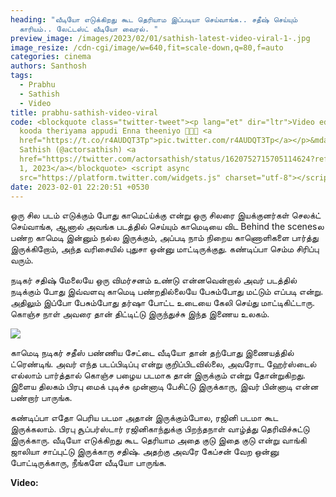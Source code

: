 ```yaml
---
heading: "வீடியோ எடுக்கிறது கூட தெரியாம இப்படியா செய்வாங்க.. சதீஷ் செய்யும்
  காரியம்.. லேட்டஸ்ட் வீடியோ வைரல். "
preview_image: /images/2023/02/01/sathish-latest-video-viral-1-.jpg
image_resize: /cdn-cgi/image/w=640,fit=scale-down,q=80,f=auto
categories: cinema
authors: Santhosh
tags:
  - Prabhu
  - Sathish
  - Video
title: prabhu-sathish-video-viral
code: <blockquote class="twitter-tweet"><p lang="et" dir="ltr">Video edukkaradhu
  kooda theriyama appudi Enna theeniyo 🫣🤓😁 <a
  href="https://t.co/r4AUDQT3Tp">pic.twitter.com/r4AUDQT3Tp</a></p>&mdash;
  Sathish (@actorsathish) <a
  href="https://twitter.com/actorsathish/status/1620752715705114624?ref_src=twsrc%5Etfw">February
  1, 2023</a></blockquote> <script async
  src="https://platform.twitter.com/widgets.js" charset="utf-8"></script>
date: 2023-02-01 22:20:51 +0530
---
```

ஒரு சில படம் எடுக்கும் போது காமெட்ய்க்கு என்று ஒரு சிலரை இயக்குனர்கள் செலக்ட் செய்வாங்க, ஆனால் அவங்க படத்தில் செய்யும் காமெடியை விட Behind the scenesல பண்ற காமெடி இன்னும் நல்ல இருக்கும், அப்படி நாம் நிறைய காணொளிகளை பார்த்து இருக்கிறோம், அந்த வரிசையில் புதுசா ஒன்னு மாட்டிருக்குது. கண்டிப்பா செம்ம சிரிப்பு வரும். 

நடிகர் சதிஷ் மேலையே ஒரு விமர்சனம் உண்டு என்னவென்றால் அவர் படத்தில் நடிக்கும் போது இவ்வளவு காமெடி பண்றதில்லையே பேசும்போது மட்டும் எப்படி என்று. அதிலும் இப்போ பேசும்போது தர்ஷா போட்ட உடையை கேலி செய்து மாட்டிகிட்டாரு. கொஞ்ச நாள் அவரை தான் திட்டிட்டு இருந்துச்சு இந்த இணைய உலகம்.

![](/images/2023/02/01/sathish-latest-video-viral-2-.jpg)

காமெடி நடிகர் சதீஸ் பண்ணிய சேட்டை வீடியோ தான் தற்போது இணையத்தில் ட்ரெண்டிங். அவர் எந்த படப்பிடிப்பு என்று குறிப்பிடவில்லை, அவரோட ஹேர்ஸ்டைல் எல்லாம் பார்த்தால் கொஞ்ச பழைய படமாக தான் இருக்கும் என்று தோன்றுகிறது. இளைய திலகம் பிரபு மைக் புடிச்சு முன்னாடி பேசிட்டு இருக்காரு, இவர் பின்னாடி என்ன பண்றார் பாருங்க.

கண்டிப்பா எதோ பெரிய படமா அதான் இருக்கும்போல, ரஜினி படமா கூட இருக்கலாம். பிரபு சூப்பர்ஸ்டார் ரஜினிகாந்துக்கு பிறந்தநாள் வாழ்த்து தெரிவிச்சுட்டு இருக்காரு. வீடியோ எடுக்கிறது கூட தெரியாம அதை குடு இதை குடு என்று வாங்கி ஜாலியா சாப்புட்டு இருக்காரு சதிஷ். அதற்கு அவரே கேப்சன் வேற ஒன்னு போட்டிருக்காரு, நீங்களே வீடியோ பாருங்க.

**V﻿ideo:**